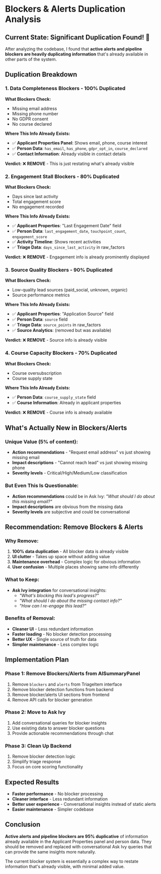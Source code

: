 # Blockers & Alerts Duplication Analysis

## Current State: Significant Duplication Found! 🚨

After analyzing the codebase, I found that **active alerts and pipeline blockers are heavily duplicating information** that's already available in other parts of the system.

## Duplication Breakdown

### 1. **Data Completeness Blockers** - 100% Duplicated
**What Blockers Check:**
- Missing email address
- Missing phone number  
- No GDPR consent
- No course declared

**Where This Info Already Exists:**
- ✅ **Applicant Properties Panel**: Shows email, phone, course interest
- ✅ **Person Data**: `has_email`, `has_phone`, `gdpr_opt_in`, `course_declared`
- ✅ **Contact Information**: Already visible in contact details

**Verdict:** ❌ **REMOVE** - This is just restating what's already visible

### 2. **Engagement Stall Blockers** - 80% Duplicated
**What Blockers Check:**
- Days since last activity
- Total engagement score
- No engagement recorded

**Where This Info Already Exists:**
- ✅ **Applicant Properties**: "Last Engagement Date" field
- ✅ **Person Data**: `last_engagement_date`, `touchpoint_count`, `engagement_score`
- ✅ **Activity Timeline**: Shows recent activities
- ✅ **Triage Data**: `days_since_last_activity` in raw_factors

**Verdict:** ❌ **REMOVE** - Engagement info is already prominently displayed

### 3. **Source Quality Blockers** - 90% Duplicated
**What Blockers Check:**
- Low-quality lead sources (paid_social, unknown, organic)
- Source performance metrics

**Where This Info Already Exists:**
- ✅ **Applicant Properties**: "Application Source" field
- ✅ **Person Data**: `source` field
- ✅ **Triage Data**: `source_points` in raw_factors
- ✅ **Source Analytics**: (removed but was available)

**Verdict:** ❌ **REMOVE** - Source info is already visible

### 4. **Course Capacity Blockers** - 70% Duplicated
**What Blockers Check:**
- Course oversubscription
- Course supply state

**Where This Info Already Exists:**
- ✅ **Person Data**: `course_supply_state` field
- ✅ **Course Information**: Already in applicant properties

**Verdict:** ❌ **REMOVE** - Course info is already available

## What's Actually New in Blockers/Alerts

### Unique Value (5% of content):
- **Action recommendations** - "Request email address" vs just showing missing email
- **Impact descriptions** - "Cannot reach lead" vs just showing missing phone
- **Severity levels** - Critical/High/Medium/Low classification

### But Even This Is Questionable:
- **Action recommendations** could be in Ask Ivy: *"What should I do about this missing email?"*
- **Impact descriptions** are obvious from the missing data
- **Severity levels** are subjective and could be conversational

## Recommendation: Remove Blockers & Alerts

### Why Remove:
1. **100% data duplication** - All blocker data is already visible
2. **UI clutter** - Takes up space without adding value
3. **Maintenance overhead** - Complex logic for obvious information
4. **User confusion** - Multiple places showing same info differently

### What to Keep:
- **Ask Ivy integration** for conversational insights:
  - *"What's blocking this lead's progress?"*
  - *"What should I do about the missing contact info?"*
  - *"How can I re-engage this lead?"*

### Benefits of Removal:
- **Cleaner UI** - Less redundant information
- **Faster loading** - No blocker detection processing
- **Better UX** - Single source of truth for data
- **Simpler maintenance** - Less complex logic

## Implementation Plan

### Phase 1: Remove Blockers/Alerts from AISummaryPanel
1. Remove `blockers` and `alerts` from TriageItem interface
2. Remove blocker detection functions from backend
3. Remove blocker/alerts UI sections from frontend
4. Remove API calls for blocker generation

### Phase 2: Move to Ask Ivy
1. Add conversational queries for blocker insights
2. Use existing data to answer blocker questions
3. Provide actionable recommendations through chat

### Phase 3: Clean Up Backend
1. Remove blocker detection logic
2. Simplify triage response
3. Focus on core scoring functionality

## Expected Results

- **Faster performance** - No blocker processing
- **Cleaner interface** - Less redundant information  
- **Better user experience** - Conversational insights instead of static alerts
- **Easier maintenance** - Simpler codebase

## Conclusion

**Active alerts and pipeline blockers are 95% duplicative** of information already available in the Applicant Properties panel and person data. They should be removed and replaced with conversational Ask Ivy queries that can provide the same insights more naturally.

The current blocker system is essentially a complex way to restate information that's already visible, with minimal added value.
